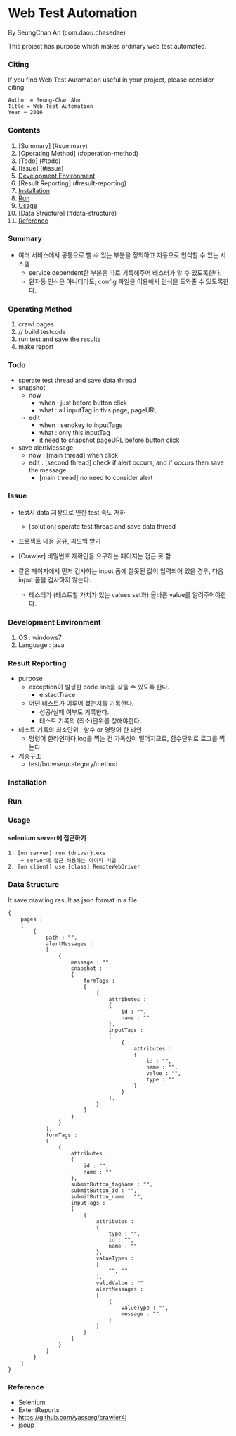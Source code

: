 # Web Test Automation

By SeungChan An (com.daou.chasedae)

This project has purpose which makes ordinary web test automated.

### Citing

If you find Web Test Automation useful in your project, please consider citing:

    Author = Seung-Chan Ahn
    Title = Web Test Automation
    Year = 2016

### Contents
1. [Summary] (#summary)
2. [Operating Method] (#operation-method)
2. [Todo] (#todo)
3. [Issue] (#issue)
4. [Development Environment](#development-environment)
5. [Result Reporting] (#result-reporting)
6. [Installation](#installation)
7. [Run](#run)
8. [Usage](#usage)
9. [Data Structure] (#data-structure)
10. [Reference](#reference)

### Summary

+ 여러 서비스에서 공통으로 뺄 수 있는 부분을 정의하고 자동으로 인식할 수 있는 시스템
	+ service dependent한 부분은 따로 기록해주어 테스터가 알 수 있도록한다.
	+ 완자동 인식은 아니더라도, config 파일을 이용해서 인식을 도와줄 수 있도록한다.

### Operating Method

1. crawl pages
2. // build testcode
3. run test and save the results
4. make report
	
### Todo

+ sperate test thread and save data thread
+ snapshot
	+ now
		+ when : just before button click
		+ what : all inputTag in this page, pageURL
	+ edit
		+ when : sendkey to inputTags
		+ what : only this inputTag
		+ it need to snapshot pageURL before button click
+ save alertMessage
	+ now : [main thread] when click
	+ edit : [second thread] check if alert occurs, and if occurs then save the message
		+ [main thread] no need to consider alert

### Issue

+ test시 data 저장으로 인한 test 속도 저하
	+ [solution] sperate test thread and save data thread
+ 프로젝트 내용 공유, 피드백 받기
+ [Crawler] 비밀번호 재확인을 요구하는 페이지는 접근 못 함

+ 같은 페이지에서 먼저 검사하는 input 폼에 잘못된 값이 입력되어 있을 경우, 다음 input 폼을 
검사하지 않는다.
	+ 테스터가 (테스트할 가치가 있는 values set과) 올바른 value를 알려주어야한다.
	
### Development Environment

1. OS : windows7
2. Language : java

### Result Reporting

+ purpose
	+ exception이 발생한 code line을 찾을 수 있도록 한다.
		+ e.stactTrace
	+ 어떤 테스트가 이루어 졌는지를 기록한다.
		+ 성공/실패 여부도 기록한다.
		+ 테스트 기록의 (최소)단위를 정해야한다.
+ 테스트 기록의 최소단위 : 함수 or 명령어 한 라인
	+ 명령어 한라인마다 log를 찍는 건 가독성이 떨어지므로, 함수단위로 로그를 찍는다.
+ 계층구조
	+ test/browser/category/method

### Installation

### Run

### Usage
#### selenium server에 접근하기
	1. [on server] run {driver}.exe
		+ server에 접근 허용하는 아이피 기입
	2. [on client] use [class] RemoteWebDriver

### Data Structure

It save crawling result as json format in a file

	{
		pages :
		[
			{
				path : "",
				alertMessages :
				[
					{
						message : "",
						snapshot :
						{
							formTags :
							[
								{
									attributes :
									{
										id : "",
										name : ""
									},
									inputTags :
									[
										{
											attributes :
											{
												id : "",
												name : "",
												value : "",
												type : ""
											}
										}
									],
								}
							]
						}
					}
				],
				formTags :
				[
					{
						attributes :
						{
							id : "",
							name : ""
						},
						submitButton_tagName : "",
						submitButton_id : "",
						submitButton_name : "",
						inputTags :
						[
							{
								attributes :
								{
									type : "",
									id : "",
									name : ""
								},
								valueTypes :
								[
									"", ""
								],
								validValue : ""
								alertMessages :
								[
									{
										valueType : "",
										message : ""
									}
								]
							}
						]
					}
				]
			}
		]
	}

### Reference

+ Selenium
+ ExtentReports
+ https://github.com/yasserg/crawler4j
+ jsoup